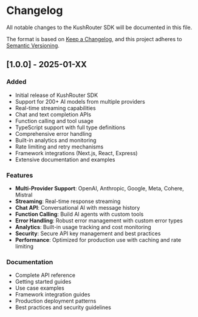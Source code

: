 # Changelog

All notable changes to the KushRouter SDK will be documented in this file.

The format is based on [Keep a Changelog](https://keepachangelog.com/en/1.0.0/),
and this project adheres to [Semantic Versioning](https://semver.org/spec/v2.0.0.html).

## [1.0.0] - 2025-01-XX

### Added
- Initial release of KushRouter SDK
- Support for 200+ AI models from multiple providers
- Real-time streaming capabilities
- Chat and text completion APIs
- Function calling and tool usage
- TypeScript support with full type definitions
- Comprehensive error handling
- Built-in analytics and monitoring
- Rate limiting and retry mechanisms
- Framework integrations (Next.js, React, Express)
- Extensive documentation and examples

### Features
- **Multi-Provider Support**: OpenAI, Anthropic, Google, Meta, Cohere, Mistral
- **Streaming**: Real-time response streaming
- **Chat API**: Conversational AI with message history
- **Function Calling**: Build AI agents with custom tools
- **Error Handling**: Robust error management with custom error types
- **Analytics**: Built-in usage tracking and cost monitoring
- **Security**: Secure API key management and best practices
- **Performance**: Optimized for production use with caching and rate limiting

### Documentation
- Complete API reference
- Getting started guides
- Use case examples
- Framework integration guides
- Production deployment patterns
- Best practices and security guidelines
